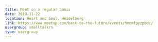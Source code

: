```yaml
---
title: Meet on a regular basis
date: 2019-11-22
location: Heart and Soul, Heidelberg
link: https://www.meetup.com/back-to-the-future/events/hmcmfpyzpbdc/
usergroup: smalltalkrn
type: usergroup
---
```

